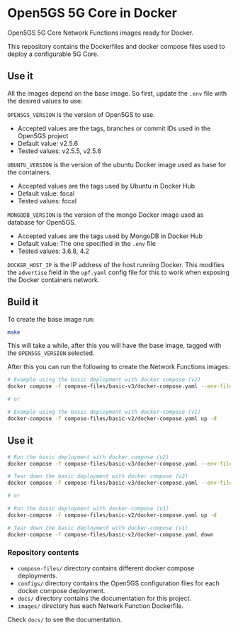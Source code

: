 # Open5GS 5G Core in Docker

Open5GS 5G Core Network Functions images ready for Docker.

This repository contains the Dockerfiles and docker compose files used to deploy a configurable 5G Core.

## Use it

All the images depend on the base image. So first, update the `.env` file with the desired values to use:

`OPEN5GS_VERSION` is the version of Open5GS to use.
- Accepted values are the tags, branches or commit IDs used in the Open5GS project
- Default value: v2.5.6
- Tested values: v2.5.5, v2.5.6

`UBUNTU_VERSION` is the version of the ubuntu Docker image used as base for the containers.
- Accepted values are the tags used by Ubuntu in Docker Hub
- Default value: focal
- Tested values: focal

`MONGODB_VERSION` is the version of the mongo Docker image used as database for Open5GS.
- Accepted values are the tags used by MongoDB in Docker Hub
- Default value: The one specified in the `.env` file
- Tested values: 3.6.8, 4.2

`DOCKER_HOST_IP` is the IP address of the host running Docker. This modifies the `advertise` field in the `upf.yaml` config file for this to work when exposing the Docker containers network.

## Build it

To create the base image run:
```bash
make
```

This will take a while, after this you will have the base image, tagged with the `OPEN5GS_VERSION` selected.

After this you can run the following to create the Network Functions images:
```bash
# Example using the basic deployment with docker compose (v2)
docker compose -f compose-files/basic-v3/docker-compose.yaml --env-file=.env up -d

# or

# Example using the basic deployment with docker-compose (v1)
docker-compose -f compose-files/basic-v2/docker-compose.yaml up -d
```

## Use it
```bash
# Run the basic deployment with docker compose (v2)
docker compose -f compose-files/basic-v3/docker-compose.yaml --env-file=.env up -d

# Tear down the basic deployment with docker compose (v2)
docker compose -f compose-files/basic-v3/docker-compose.yaml --env-file=.env down

# or

# Run the basic deployment with docker-compose (v1)
docker-compose -f compose-files/basic-v2/docker-compose.yaml up -d

# Tear down the basic deployment with docker-compose (v1)
docker-compose -f compose-files/basic-v2/docker-compose.yaml down
```

### Repository contents

- `compose-files/` directory contains different docker compose deployments.
- `configs/` directory contains the Open5GS configuration files for each docker compose deployment.
- `docs/` directory contains the documentation for this project.
- `images/` directory has each Network Function Dockerfile.

Check `docs/` to see the documentation.